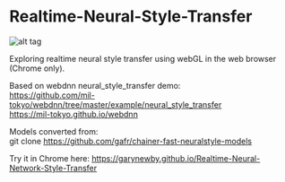 # Realtime-Neural-Style-Transfer

![alt tag](https://raw.githubusercontent.com/garynewby/Realtime-Neural-Style-Transfer/master/screen.png)

Exploring realtime neural style transfer using webGL in the web browser (Chrome only).

Based on webdnn neural_style_transfer demo:  
https://github.com/mil-tokyo/webdnn/tree/master/example/neural_style_transfer  
https://mil-tokyo.github.io/webdnn

Models converted from:  
git clone https://github.com/gafr/chainer-fast-neuralstyle-models

Try it in Chrome here:
https://garynewby.github.io/Realtime-Neural-Network-Style-Transfer
